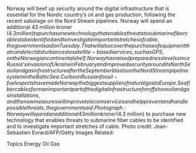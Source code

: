 Norway will beef up security around the digital infrastructure that is essential for the Nordic country’s oil and gas production, following the recent sabotage on the Nord Stream pipelines.
Norway will spend an additional 43 million kroner ($4.3 million) to purchase new technology that enables threats to submarine fiber cables to be identified and to investigate important stretches of cable, the government said on Tuesday. That will also cover the purchase of equipment that can detect disturbances to satellite-based services, such as GPS, on the Norwegian continental shelf.
Norway has raised preparedness levels since Russia’s invasion of Ukraine in February and improved security around its North Sea oil and gas infrastructure after the September blasts on the Nord Stream pipeline system in the Baltic Sea. Curbs on Russian fossil-fuel exports have made Norway the biggest supplier of natural gas to Europe.
Sea fiber cables form an important part of the digital infrastructure for offshore oil and gas installations, and the new measures will improve telecom services and help prevent and handle possible threats, the government said.
Photograph: Norway will spend an additional 43 million kroner ($4.3 million) to purchase new technology that enables threats to submarine fiber cables to be identified and to investigate important stretches of cable. Photo credit: Jean-Sebastien Evrard/AFP/Getty Images
Related:

Topics
Energy
Oil Gas
